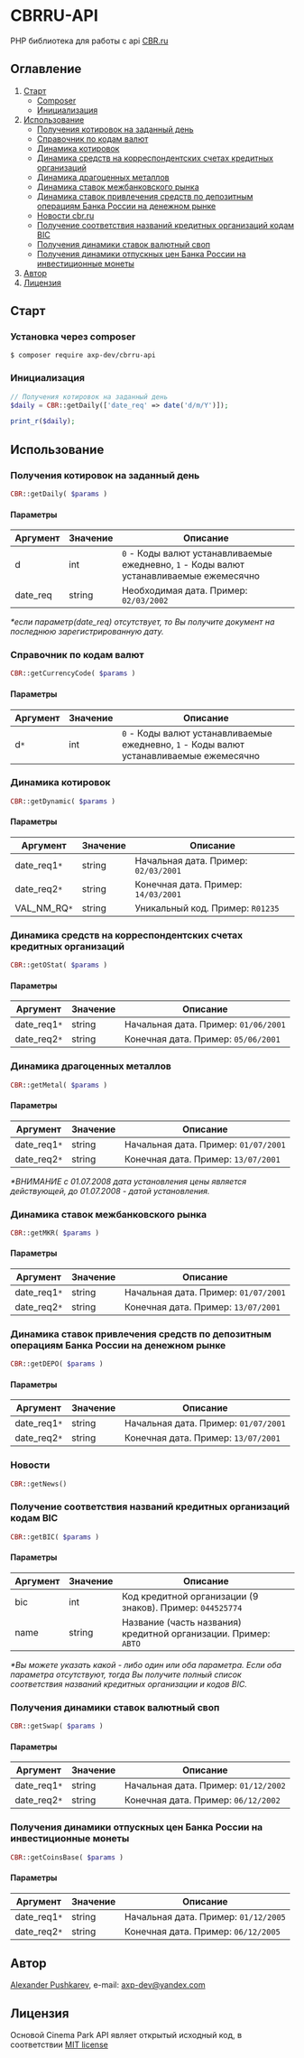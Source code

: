 # CBRRU-API #
PHP библиотека для работы с api [CBR.ru](http://www.cbr.ru/)

## Оглавление
1. [Старт](#Старт)
    + [Composer](#Установка-через-composer)
    + [Инициализация](#Инициализация)
2. [Использование](#Использование)
    + [Получения котировок на заданный день](#Получения-котировок-на-заданный-день)
    + [Справочник по кодам валют](#Справочник-по-кодам-валют)
    + [Динамика котировок](#Динамика-котировок)
    + [Динамика средств на корреспондентских счетах кредитных организаций](#Динамика-средств-на-корреспондентских-счетах-кредитных-организаций)
    + [Динамика драгоценных металлов](#Динамика-драгоценных-металлов)
    + [Динамика ставок межбанковского рынка](#Динамика-ставок-межбанковского-рынка)
    + [Динамика ставок привлечения средств по депозитным операциям Банка России на денежном рынке](#Динамика-ставок-привлечения-средств-по-депозитным-операциям-Банка-России-на-денежном-рынке)
    + [Новости cbr.ru](#Новости)
    + [Получение соответствия названий кредитных организаций кодам BIC](#Получение-соответствия-названий-кредитных-организаций-кодам-BIC)
    + [Получения динамики ставок валютный своп](#Получения-динамики-ставок-валютный-своп)
    + [Получения динамики отпускных цен Банка России на инвестиционные монеты](#Получения-динамики-отпускных-цен-Банка-России-на-инвестиционные-монеты)
4. [Автор](#Автор)
5. [Лицензия](#Лицензия)

## Старт
### Установка через composer
```
$ composer require axp-dev/cbrru-api
```

### Инициализация
```php
// Получения котировок на заданный день
$daily = CBR::getDaily(['date_req' => date('d/m/Y')]);

print_r($daily);
```

## Использование
### Получения котировок на заданный день
```php
CBR::getDaily( $params )
```
#### Параметры
Аргумент | Значение | Описание
-------- | --------- | --------
d | int | `0` - Коды валют устанавливаемые ежедневно,  `1` - Коды валют устанавливаемые ежемесячно
date_req | string | Необходимая дата. Пример: `02/03/2002`

_*если параметр(date_req) отсутствует, то Вы получите документ на последнюю зарегистрированную дату._

### Справочник по кодам валют
```php
CBR::getCurrencyCode( $params )
```
#### Параметры
Аргумент | Значение | Описание
-------- | --------- | --------
d`*` | int | `0` - Коды валют устанавливаемые ежедневно,  `1` - Коды валют устанавливаемые ежемесячно

### Динамика котировок
```php
CBR::getDynamic( $params )
```
#### Параметры
Аргумент | Значение | Описание
-------- | --------- | --------
date_req1`*` | string | Начальная дата. Пример: `02/03/2001`
date_req2`*` | string | Конечная дата. Пример: `14/03/2001`
VAL_NM_RQ`*` | string | Уникальный код. Пример: `R01235`

### Динамика средств на корреспондентских счетах кредитных организаций
```php
CBR::getOStat( $params )
```
#### Параметры
Аргумент | Значение | Описание
-------- | --------- | --------
date_req1`*` | string | Начальная дата. Пример: `01/06/2001`
date_req2`*` | string | Конечная дата. Пример: `05/06/2001`

### Динамика драгоценных металлов
```php
CBR::getMetal( $params )
```
#### Параметры
Аргумент | Значение | Описание
-------- | --------- | --------
date_req1`*` | string | Начальная дата. Пример: `01/07/2001`
date_req2`*` | string | Конечная дата. Пример: `13/07/2001`

_*ВНИМАНИЕ c 01.07.2008 дата установления цены является действующей, до 01.07.2008 - датой установления._

### Динамика ставок межбанковского рынка
```php
CBR::getMKR( $params )
```
#### Параметры
Аргумент | Значение | Описание
-------- | --------- | --------
date_req1`*` | string | Начальная дата. Пример: `01/07/2001`
date_req2`*` | string | Конечная дата. Пример: `13/07/2001`

### Динамика ставок привлечения средств по депозитным операциям Банка России на денежном рынке
```php
CBR::getDEPO( $params )
```
#### Параметры
Аргумент | Значение | Описание
-------- | --------- | --------
date_req1`*` | string | Начальная дата. Пример: `01/07/2001`
date_req2`*` | string | Конечная дата. Пример: `13/07/2001`

### Новости
```php
CBR::getNews()
```

### Получение соответствия названий кредитных организаций кодам BIC
```php
CBR::getBIC( $params )
```
#### Параметры
Аргумент | Значение | Описание
-------- | --------- | --------
bic | int | Код кредитной организации (9 знаков). Пример: `044525774`
name  | string | Название (часть названия) кредитной организации. Пример: `АВТО`

_*Вы можете указать какой - либо один или оба параметра.
Если оба параметра отсутствуют, тогда Вы получите полный список соответствия названий кредитных организации и кодов BIC._

### Получения динамики ставок валютный своп
```php
CBR::getSwap( $params )
```
#### Параметры
Аргумент | Значение | Описание
-------- | --------- | --------
date_req1`*` | string | Начальная дата. Пример: `01/12/2002`
date_req2`*` | string | Конечная дата. Пример: `06/12/2002`

### Получения динамики отпускных цен Банка России на инвестиционные монеты
```php
CBR::getCoinsBase( $params )
```
#### Параметры
Аргумент | Значение | Описание
-------- | --------- | --------
date_req1`*` | string | Начальная дата. Пример: `01/12/2005`
date_req2`*` | string | Конечная дата. Пример: `06/12/2005`

## Автор
[Alexander Pushkarev](https://github.com/axp-dev), e-mail: [axp-dev@yandex.com](mailto:axp-dev@yandex.com)

## Лицензия
Основой Cinema Park API являет открытый исходный код, в соответствии [MIT license](https://opensource.org/licenses/MIT)